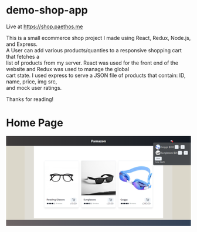 # demo-shop-app

Live at https://shop.paethos.me

This is a small ecommerce shop project I made using React, Redux, Node.js, and Express.  
A User can add various products/quanties to a responsive shopping cart that fetches a  
list of products from my server.
React was used for the front end of the website and Redux was used to manage the global  
cart state. 
I used express to serve a JSON file of products that contain: ID, name, price, img src,  
and mock user ratings. 


Thanks for reading!

# Home Page
![Screenshot](updated_mock_shop_home.png)
